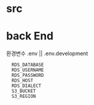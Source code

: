 # src


# back End
 환경변수
.env || .env.development
```
  RDS_DATABASE
  RDS_USERNAME
  RDS_PASSWORD
  RDS_HOST
  RDS_DIALECT
  S3_BUCKET
  S3_REGION
```